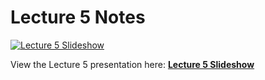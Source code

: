 # Lecture 5 Notes

[![Lecture 5 Slideshow](https://gitpitch.com/assets/badge.svg)](https://gitpitch.com/CWRU-EECS301-S18/syllabus/master?p=/Lectures/Lecture05/Slides)

View the Lecture 5 presentation here: [**Lecture 5 Slideshow**](https://gitpitch.com/CWRU-EECS301-S18/syllabus/master?p=/Lectures/Lecture05/Slides)
